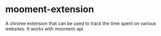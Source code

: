 mooment-extension
=================

A chrome extension that can be used to track the time spent on various websites. It works with mooment-api.
